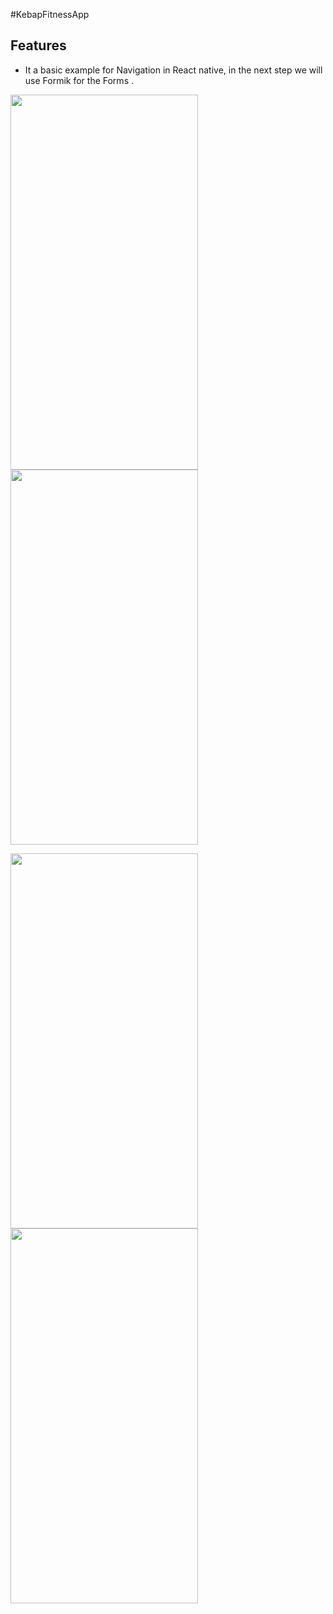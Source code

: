 #KebapFitnessApp

## Features
- It a basic example for Navigation in React native, in the next step we will use Formik for the Forms .

<img src = "https://user-images.githubusercontent.com/83928108/143435904-97e2e837-b2b7-44d5-82db-847e6f974e29.png" width="300" height = "600" >  <img src = "https://user-images.githubusercontent.com/83928108/143436159-93287f51-cc54-4566-9432-8e1dbed051e7.png" width="300" height = "600" > 

<img src = "https://user-images.githubusercontent.com/83928108/143436457-d8590546-fa1a-4b78-96a1-bdd1d6a84ca2.png" width="300" height = "600" >  <img src = "https://user-images.githubusercontent.com/83928108/143436461-2dab9efa-19e5-4fa4-8fb9-4dda5d299a1b.png" width="300" height = "600" >



